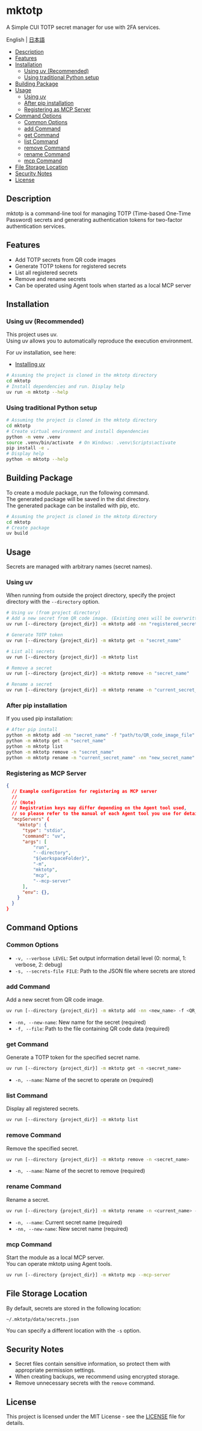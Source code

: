 # mktotp

A Simple CUI TOTP secret manager for use with 2FA services.

English | [日本語](README_ja.md)

<!-- TOC tocDepth:2..3 chapterDepth:2..6 -->

- [Description](#description)
- [Features](#features)
- [Installation](#installation)
  - [Using uv (Recommended)](#using-uv-recommended)
  - [Using traditional Python setup](#using-traditional-python-setup)
- [Building Package](#building-package)
- [Usage](#usage)
  - [Using uv](#using-uv)
  - [After pip installation](#after-pip-installation)
  - [Registering as MCP Server](#registering-as-mcp-server)
- [Command Options](#command-options)
  - [Common Options](#common-options)
  - [add Command](#add-command)
  - [get Command](#get-command)
  - [list Command](#list-command)
  - [remove Command](#remove-command)
  - [rename Command](#rename-command)
  - [mcp Command](#mcp-command)
- [File Storage Location](#file-storage-location)
- [Security Notes](#security-notes)
- [License](#license)

<!-- /TOC -->

## Description

mktotp is a command-line tool for managing TOTP (Time-based One-Time Password) secrets and generating authentication tokens for two-factor authentication services.

## Features

- Add TOTP secrets from QR code images
- Generate TOTP tokens for registered secrets
- List all registered secrets
- Remove and rename secrets
- Can be operated using Agent tools when started as a local MCP server

## Installation

### Using uv (Recommended)

This project uses uv.  
Using uv allows you to automatically reproduce the execution environment.  

For uv installation, see here:  

- [Installing uv](https://docs.astral.sh/uv/getting-started/installation/)

```bash
# Assuming the project is cloned in the mktotp directory
cd mktotp
# Install dependencies and run. Display help
uv run -m mktotp --help
```

### Using traditional Python setup

```bash
# Assuming the project is cloned in the mktotp directory
cd mktotp
# Create virtual environment and install dependencies
python -m venv .venv
source .venv/bin/activate  # On Windows: .venv\Scripts\activate
pip install -e .
# Display help
python -m mktotp --help
```

## Building Package

To create a module package, run the following command.  
The generated package will be saved in the dist directory.  
The generated package can be installed with pip, etc.  

```bash
# Assuming the project is cloned in the mktotp directory
cd mktotp 
# Create package
uv build
```

## Usage

Secrets are managed with arbitrary names (secret names).  

### Using uv

When running from outside the project directory,
specify the project directory with the `--directory` option.

```bash
# Using uv (from project directory)
# Add a new secret from QR code image. (Existing ones will be overwritten)
uv run [--directory {project_dir}] -m mktotp add -nn "registered_secret_name" -f "path/to/QR-Code_image_file"

# Generate TOTP token
uv run [--directory {project_dir}] -m mktotp get -n "secret_name"

# List all secrets
uv run [--directory {project_dir}] -m mktotp list

# Remove a secret
uv run [--directory {project_dir}] -m mktotp remove -n "secret_name"

# Rename a secret
uv run [--directory {project_dir}] -m mktotp rename -n "current_secret_name" -nn "new_secret_name"
```

### After pip installation

If you used pip installation:

```bash
# After pip install
python -m mktotp add -nn "secret_name" -f "path/to/QR_code_image_file"
python -m mktotp get -n "secret_name"
python -m mktotp list
python -m mktotp remove -n "secret_name"
python -m mktotp rename -n "current_secret_name" -nn "new_secret_name"
```

### Registering as MCP Server

```json
{
  // Example configuration for registering as MCP server
  //
  // (Note) 
  // Registration keys may differ depending on the Agent tool used,
  // so please refer to the manual of each Agent tool you use for detailed procedures.
  "mcpServers" {
    "mktotp": {
      "type": "stdio",
      "command": "uv",
      "args": [
          "run",
          "--directory",
          "${workspaceFolder}",
          "-m",
          "mktotp",
          "mcp",
          "--mcp-server"
      ],
      "env": {},
    }
  }
}
```

## Command Options

### Common Options

- `-v, --verbose LEVEL`: Set output information detail level (0: normal, 1: verbose, 2: debug)
- `-s, --secrets-file FILE`: Path to the JSON file where secrets are stored

### add Command

Add a new secret from QR code image.

```bash
uv run [--directory {project_dir}] -m mktotp add -nn <new_name> -f <QR_code_image_file>
```

- `-nn, --new-name`: New name for the secret (required)
- `-f, --file`: Path to the file containing QR code data (required)

### get Command

Generate a TOTP token for the specified secret name.

```bash
uv run [--directory {project_dir}] -m mktotp get -n <secret_name>
```

- `-n, --name`: Name of the secret to operate on (required)

### list Command

Display all registered secrets.

```bash
uv run [--directory {project_dir}] -m mktotp list
```

### remove Command

Remove the specified secret.

```bash
uv run [--directory {project_dir}] -m mktotp remove -n <secret_name>
```

- `-n, --name`: Name of the secret to remove (required)

### rename Command

Rename a secret.

```bash
uv run [--directory {project_dir}] -m mktotp rename -n <current_name> -nn <new_name>
```

- `-n, --name`: Current secret name (required)
- `-nn, --new-name`: New secret name (required)

### mcp Command

Start the module as a local MCP server.  
You can operate mktotp using Agent tools.

```bash
uv run [--directory {project_dir}] -m mktotp mcp --mcp-server
```

## File Storage Location

By default, secrets are stored in the following location:

```text
~/.mktotp/data/secrets.json
```

You can specify a different location with the `-s` option.

## Security Notes

- Secret files contain sensitive information, so protect them with appropriate permission settings.  
- When creating backups, we recommend using encrypted storage.  
- Remove unnecessary secrets with the `remove` command.  

## License

This project is licensed under the MIT License - see the [LICENSE](LICENSE) file for details.
